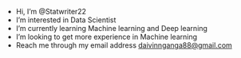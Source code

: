 -  Hi, I’m @Statwriter22
-  I’m interested in Data Scientist
-  I’m currently learning Machine learning and Deep learning
-  I’m looking to get more experience in Machine learning
-  Reach me through my email address daivinnganga88@gmail.com

<!---
Statwriter22/Statwriter22 is a ✨ special ✨ repository because its `README.md` (this file) appears on your GitHub profile.
You can click the Preview link to take a look at your changes.
--->
